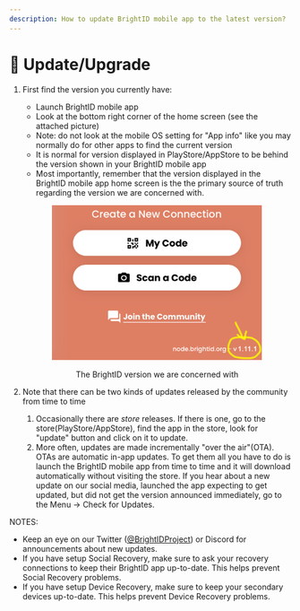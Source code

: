 ```yaml
---
description: How to update BrightID mobile app to the latest version?
---
```


# 🔁 Update/Upgrade

1.  First find the version you currently have:

    * Launch BrightID mobile app
    * Look at the bottom right corner of the home screen (see the attached picture)
    * Note: do not look at the mobile OS setting for "App info" like you may normally do for other apps to find the current version
    * It is normal for version displayed in PlayStore/AppStore to be behind the version shown in your BrightID mobile app
    * Most importantly, remember that the version displayed in the BrightID mobile app home screen is the the primary source of truth regarding the version we are concerned with.



    <div align="center">

    <figure><img src="../.gitbook/assets/IMG_B62DF5773B6D-1 (1).jpeg" alt="" width="375"><figcaption><p>The BrightID version we are concerned with</p></figcaption></figure>

    </div>
2. Note that there can be two kinds of updates released by the community from time to time
   1. Occasionally there are _store_ releases. If there is one, go to the store(PlayStore/AppStore), find the app in the store, look for "update" button and click on it to update.
   2. More often, updates are made incrementally "over the air"(OTA). OTAs are automatic in-app updates. To get them all you have to do is launch the BrightID mobile app from time to time and it will download automatically without visiting the store. If you hear about a new update on our social media, launched the app expecting to get updated, but did not get the version announced immediately, go to the Menu -> Check for Updates.

NOTES:

* Keep an eye on our Twitter ([@BrightIDProject](https://twitter.com/BrightIDProject)) or Discord for announcements about new updates.
* If you have setup Social Recovery, make sure to ask your recovery connections to keep their BrightID app up-to-date. This helps prevent Social Recovery problems.
* If you have setup Device Recovery, make sure to keep your secondary devices up-to-date. This helps prevent Device Recovery problems.
